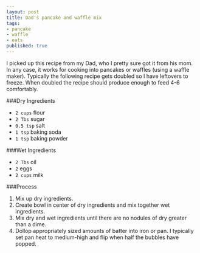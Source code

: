 ```yaml
---
layout: post
title: Dad's pancake and waffle mix
tags:
- pancake
- waffle
- eats
published: true
---
```

I picked up this recipe from my Dad, who I pretty sure got it from his mom.
In any case, it works for cooking into pancakes or waffles (using a waffle maker).
Typically the following recipe gets doubled so I have leftovers to freeze.
When doubled the recipe should produce enough to feed 4-6 comfortably.

###Dry Ingredients
- `2 cups` flour
- `2 Tbs` sugar
- `0.5 tsp` salt
- `1 tsp` baking soda
- `1 tsp` baking powder

###Wet Ingredients
- `2 Tbs` oil
- `2` eggs
- `2 cups` milk

###Process
1. Mix up dry ingredients.
2. Create bowl in center of dry ingredients and mix together wet ingredients.
3. Mix dry and wet ingredients until there are no nodules of dry greater than a dime.
4. Dollop appropriately sized amounts of batter into iron or pan.
I typically set pan heat to medium-high and flip when half the bubbles have popped.
